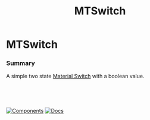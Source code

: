 ﻿---
uid: C.MTSwitch
title: MTSwitch
---
# MTSwitch

### Summary

A simple two state [Material Switch](https://material.io/develop/web/components/input-controls/switches/) with a boolean value.

&nbsp;

&nbsp;

[![Components](https://img.shields.io/static/v1?label=Components&message=Core&color=blue)](xref:A.CoreComponents)
[![Docs](https://img.shields.io/static/v1?label=API%20Documentation&message=MTSwitch&color=brightgreen)](xref:BlazorMdc.MTSwitch)